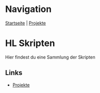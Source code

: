 # Navigation

[Startseite](index.md) | [Projekte](projects.md)

# HL Skripten

Hier findest du eine Sammlung der Skripten

## Links
- [Projekte](projects.md)
